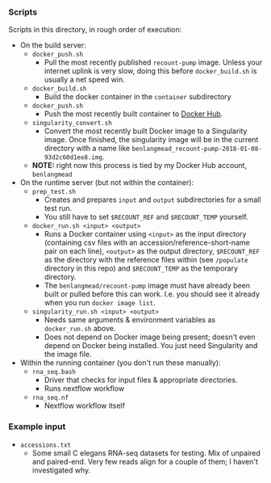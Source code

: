### Scripts

Scripts in this directory, in rough order of execution:

* On the build server:
    * `docker_push.sh`
        * Pull the most recently published `recount-pump` image.  Unless your internet uplink is very slow, doing this before `docker_build.sh` is usually a net speed win.
    * `docker_build.sh`
        * Build the docker container in the `container` subdirectory
    * `docker_push.sh`
        * Push the most recently built container to [Docker Hub](https://hub.docker.com/r/benlangmead/recount-pump/).
    * `singularity_convert.sh`
        * Convert the most recently built Docker image to a Singularity image.  Once finished, the singularity image will be in the current directory with a name like `benlangmead_recount-pump-2018-01-08-93d2c60d1ee8.img`.
    * **NOTE:** right now this process is tied by my Docker Hub account, `benlangmead`
* On the runtime server (but not within the container):
    * `prep_test.sh`
        * Creates and prepares `input` and `output` subdirectories for a small test run.
        * You still have to set `$RECOUNT_REF` and `$RECOUNT_TEMP` yourself.
    * `docker_run.sh <input> <output>`
        * Runs a Docker container using `<input>` as the input directory (containing csv files with an accession/reference-short-name pair on each line), `<output>` as the output directory, `$RECOUNT_REF` as the directory with the reference files within (see `/populate` directory in this repo) and `$RECOUNT_TEMP` as the temporary directory.
        * The `benlangmead/recount-pump` image must have already been built or pulled before this can work.  I.e. you should see it already when you run `docker image list`.
    * `singularity_run.sh <input> <output>`
        * Needs same arguments & environment variables as `docker_run.sh` above.
        * Does not depend on Docker image being present; doesn't even depend on Docker being installed.  You just need Singularity and the image file.
* Within the running container (you don't run these manually):
    * `rna_seq.bash`
        * Driver that checks for input files & appropriate directories.
        * Runs nextflow workflow
    * `rna_seq.nf`
        * Nextflow workflow itself

### Example input

* `accessions.txt`
    * Some small C elegans RNA-seq datasets for testing.  Mix of unpaired and paired-end.  Very few reads align for a couple of them; I haven't investigated why.
